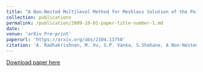 ```yaml
---
title: "A Non-Nested Multilevel Method for Meshless Solution of the Poisson Equation in Heat Transfer and Fluid Flow"
collection: publications
permalink: /publication/2009-10-01-paper-title-number-1.md
date: 
venue: 'arXiv Pre-print'
paperurl: 'https://arxiv.org/abs/2104.13758'
citation: 'A. Radhakrishnan, M. Xu, S.P. Vanka, S.Shahane, A Non-Nested Multilevel Method for Meshless Solution of the Poisson Equation in Heat Transfer and Fluid Flow arXiv pre-print arXiv:2104.13758 (2021)'
---
```


[Download paper here](https://arxiv.org/abs/2104.13758)

